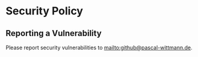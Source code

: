 # Security Policy

## Reporting a Vulnerability

Please report security vulnerabilities to <mailto:github@pascal-wittmann.de>.
